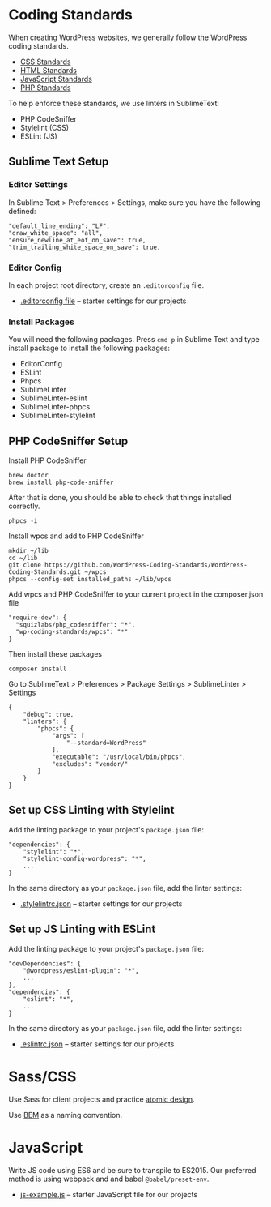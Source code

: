 # Coding Standards

When creating WordPress websites, we generally follow the WordPress coding standards.

* [CSS Standards](https://developer.wordpress.org/coding-standards/wordpress-coding-standards/css/)
* [HTML Standards](https://developer.wordpress.org/coding-standards/wordpress-coding-standards/html/)
* [JavaScript Standards](https://developer.wordpress.org/coding-standards/wordpress-coding-standards/javascript/)
* [PHP Standards](https://developer.wordpress.org/coding-standards/wordpress-coding-standards/php/)

To help enforce these standards, we use linters in SublimeText:

* PHP CodeSniffer
* Stylelint (CSS)
* ESLint (JS)

## Sublime Text Setup

### Editor Settings

In Sublime Text > Preferences > Settings, make sure you have the following defined:

	"default_line_ending": "LF",
	"draw_white_space": "all",
	"ensure_newline_at_eof_on_save": true,
	"trim_trailing_white_space_on_save": true,

### Editor Config

In each project root directory, create an `.editorconfig` file.

* [.editorconfig file](.editorconfig) – starter settings for our projects

### Install Packages

You will need the following packages. Press `cmd p` in Sublime Text and type install package to install the following packages:

* EditorConfig
* ESLint
* Phpcs
* SublimeLinter
* SublimeLinter-eslint
* SublimeLinter-phpcs
* SublimeLinter-stylelint

## PHP CodeSniffer Setup

Install PHP CodeSniffer

	brew doctor
	brew install php-code-sniffer

After that is done, you should be able to check that things installed correctly.

	phpcs -i

Install wpcs and add to PHP CodeSniffer

	mkdir ~/lib
	cd ~/lib
	git clone https://github.com/WordPress-Coding-Standards/WordPress-Coding-Standards.git ~/wpcs
	phpcs --config-set installed_paths ~/lib/wpcs

Add wpcs and PHP CodeSniffer to your current project in the composer.json file

	"require-dev": {
	  "squizlabs/php_codesniffer": "*",
	  "wp-coding-standards/wpcs": "*"
	}

Then install these packages

	composer install

Go to SublimeText > Preferences > Package Settings > SublimeLinter > Settings

	{
		"debug": true,
		"linters": {
			"phpcs": {
				"args": [
					"--standard=WordPress"
				],
				"executable": "/usr/local/bin/phpcs",
				"excludes": "vendor/"
			}
		}
	}

## Set up CSS Linting with Stylelint

Add the linting package to your project's `package.json` file:

	"dependencies": {
		"stylelint": "*",
		"stylelint-config-wordpress": "*",
		...
	}

In the same directory as your `package.json` file, add the linter settings:

* [.stylelintrc.json](.stylelintrc.json) – starter settings for our projects

## Set up JS Linting with ESLint

Add the linting package to your project's `package.json` file:

	"devDependencies": {
		"@wordpress/eslint-plugin": "*",
		...
	},
	"dependencies": {
		"eslint": "*",
		...
	}

In the same directory as your `package.json` file, add the linter settings:

* [.eslintrc.json](.eslintrc.json) – starter settings for our projects

# Sass/CSS

Use Sass for client projects and practice [atomic design](https://bradfrost.com/blog/post/atomic-web-design/).

Use [BEM](http://getbem.com/introduction/) as a naming convention.

# JavaScript

Write JS code using ES6 and be sure to transpile to ES2015. Our preferred method is using webpack and and babel `@babel/preset-env`.

* [js-example.js](js-example.js) – starter JavaScript file for our projects

